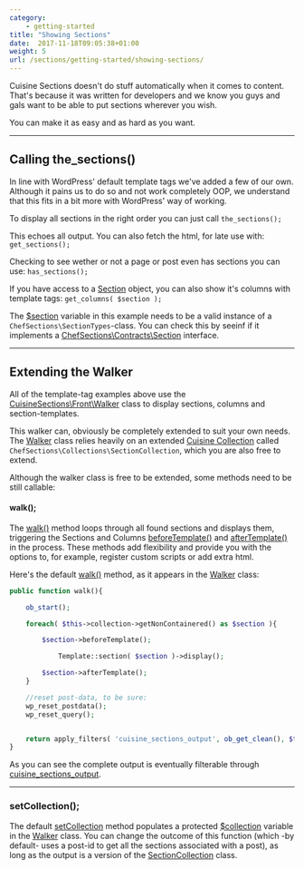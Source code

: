 ```yaml
---
category: 
    - getting-started
title: "Showing Sections"
date:  2017-11-18T09:05:38+01:00
weight: 5
url: /sections/getting-started/showing-sections/
---
```


Cuisine Sections doesn't do stuff automatically when it comes to content. That's because it was written for developers and we know you guys and gals want to be able to put sections wherever you wish. 

You can make it as easy and as hard as you want.

---

## Calling the_sections()

In line with WordPress' default template tags we've added a few of our own. Although it pains us to do so and not work completely OOP, we understand that this fits in a bit more with WordPress' way of working.

To display all sections in the right order you can just call
`the_sections();`<br/>

This echoes all output. You can also fetch the html, for late use with:
`get_sections();`<br/>

Checking to see wether or not a page or post even has sections you can use:
`has_sections();`<br/>

If you have access to a <ins>Section</ins> object, you can also show it's columns with template tags:
`get_columns( $section );`

The <ins>$section</ins> variable in this example needs to be a valid instance of a `ChefSections\SectionTypes`-class. You can check this by seeinf if it implements a <ins>ChefSections\Contracts\Section</ins> interface.

---

## Extending the Walker

All of the template-tag examples above use the <ins>CuisineSections\Front\Walker</ins> class to display sections, columns and section-templates.

This walker can, obviously be completely extended to suit your own needs. The <ins>Walker</ins> class relies heavily on an extended [Cuisine Collection](/core/utilities/collections) called `ChefSections\Collections\SectionCollection`, which you are also free to extend.

Although the walker class is free to be extended, some methods need to be still callable:

#### walk();

The <ins>walk()</ins> method loops through all found sections and displays them, triggering the Sections and Columns <ins>beforeTemplate()</ins> and <ins>afterTemplate()</ins> in the process. These methods add flexibility and provide you with the options to, for example, register custom scripts or add extra html. 

Here's the default <ins>walk()</ins> method, as it appears in the <ins>Walker</ins> class:

```php
public function walk(){

    ob_start();

    foreach( $this->collection->getNonContainered() as $section ){

        $section->beforeTemplate();

            Template::section( $section )->display();

        $section->afterTemplate();
    }

    //reset post-data, to be sure:
    wp_reset_postdata();
    wp_reset_query();


    return apply_filters( 'cuisine_sections_output', ob_get_clean(), $this );
}
```
As you can see the complete output is eventually filterable through <ins>cuisine_sections_output</ins>.

---

### setCollection();

The default <ins>setCollection</ins> method populates a protected <ins>$collection</ins> variable in the <ins>Walker</ins> class. You can change the outcome of this function (which -by default- uses a post-id to get all the sections associated with a post), as long as the output is a version of the <ins>SectionCollection</ins> class.